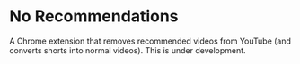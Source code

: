 # No Recommendations

A Chrome extension that removes recommended videos from YouTube (and converts shorts into normal videos). This is under development.